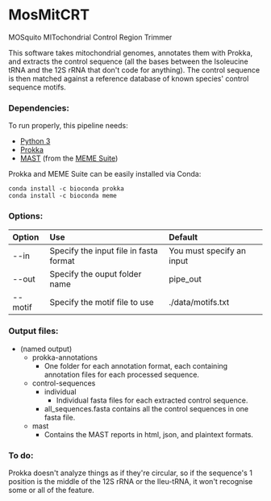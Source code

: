 # MosMitCRT
MOSquito MITochondrial Control Region Trimmer

This software takes mitochondrial genomes, annotates them with Prokka, and extracts the control sequence (all the bases between the Isoleucine tRNA and the 12S rRNA that don't code for anything). The control sequence is then matched against a reference database of known species' control sequence motifs.

### Dependencies:
To run properly, this pipeline needs:
 * [Python 3](https://www.python.org/downloads/)
 * [Prokka](https://github.com/tseemann/prokka)
 * [MAST](http://meme-suite.org/doc/mast.html) (from the [MEME Suite](http://meme-suite.org/index.html))

Prokka and MEME Suite can be easily installed via Conda:
```
conda install -c bioconda prokka
conda install -c bioconda meme
```

### Options:
| Option  | Use                                    | Default                   |
|:--------|:---------------------------------------|:--------------------------|
| --in    | Specify the input file in fasta format | You must specify an input |
| --out   | Specify the ouput folder name          | pipe_out                  |
| --motif | Specify the motif file to use          | ./data/motifs.txt         |

### Output files:
* (named output)
	* prokka-annotations
		* One folder for each annotation format, each containing annotation files for each processed sequence.
	* control-sequences
		* individual
			* Individual fasta files for each extracted control sequence.
		* all_sequences.fasta contains all the control sequences in one fasta file.
	* mast
		* Contains the MAST reports in html, json, and plaintext formats.

### To do:
Prokka doesn't analyze things as if they're circular, so if the sequence's 1 position is the middle of the 12S rRNA or the Ileu-tRNA, it won't recognise some or all of the feature.